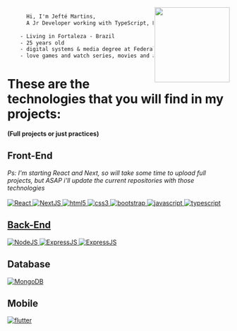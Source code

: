 
<img height="170em" src="https://c.tenor.com/JJ_is357rXYAAAAd/spike-monkey-typing.gif" align="right"/>

```diff
      Hi, I'm Jefté Martins,
      A Jr Developer working with TypeScript, React and Sharepoint
      
    - Living in Fortaleza - Brazil
    - 25 years old
    - digital systems & media degree at Federal University of Ceará
    - love games and watch series, movies and animes.
```


<!-- <div>
  <img height="170em" src="https://github-readme-stats.vercel.app/api?username=jeftemartins&show_icons=true&theme=algolia&include_all_commits=true&count_private=true&title_color=ffffff&text_color=c9cacc&icon_color=2bbc8a&bg_color=1d1f21"/>
  <img height="170em" src="https://github-readme-stats.vercel.app/api/top-langs/?username=jeftemartins&layout=compact&langs_count=7&theme=algolia&title_color=ffffff&text_color=c9cacc&icon_color=2bbc8a&bg_color=1d1f21"/>
</div>

<h3 align="left">Connect with me:</h3>
<p align="left">
<a href="https://linkedin.com/in/jeftemartins" target="blank"><img align="center" src="https://img.shields.io/badge/linkedin-%230077B5.svg?style=for-the-badge&logo=linkedin&logoColor=white" alt="jeftemartins" /></a>
</p> -->


<h1 align="left"> These are the technologies that you will find in my projects:</h1>
<strong>(Full projects or just practices)</strong>

<h2>Front-End</h2>
<em> Ps: I'm starting React and Next, so will take some time to upload full projects, but ASAP i'll update the current repositories with those technologies </em>
</br>
</br>
<a href="https://pt-br.reactjs.org" target="_blank" rel="noreferrer"> 
<img src="https://img.shields.io/badge/react-%2320232a.svg?style=for-the-badge&logo=react&logoColor=%2361DAFB" alt="React"/> </a>

<a href="https://nextjs.org" target="_blank" rel="noreferrer"> 
<img src="https://img.shields.io/badge/Next-black?style=for-the-badge&logo=next.js&logoColor=white" alt="NextJS"/> </a>

<a href="https://www.w3.org/html/" target="_blank" rel="noreferrer"> 
<img src="https://img.shields.io/badge/html5-%23E34F26.svg?style=for-the-badge&logo=html5&logoColor=white" alt="html5"/>   
  
<a href="https://www.w3schools.com/css/" target="_blank" rel="noreferrer"> 
<img src="https://img.shields.io/badge/css3-%231572B6.svg?style=for-the-badge&logo=css3&logoColor=white" alt="css3"/> </a>
  
<a href="https://getbootstrap.com" target="_blank" rel="noreferrer"> 
<img src="https://img.shields.io/badge/bootstrap-%23563D7C.svg?style=for-the-badge&logo=bootstrap&logoColor=white" alt="bootstrap"/> </a>
  
<a href="https://www.w3schools.com/js/" target="_blank" rel="noreferrer"> 
<img src="https://img.shields.io/badge/javascript-%23323330.svg?style=for-the-badge&logo=javascript&logoColor=%23F7DF1E" alt="javascript"/>

<a href="https://www.typescriptlang.org" target="_blank" rel="noreferrer"> 
<img src="https://img.shields.io/badge/typescript-%23007ACC.svg?style=for-the-badge&logo=typescript&logoColor=white" alt="typescript"/>

      
<h2>Back-End</h2>
<a href="https://expressjs.com/pt-br/" target="_blank" rel="noreferrer"> 
<img src="https://img.shields.io/badge/node.js-6DA55F?style=for-the-badge&logo=node.js&logoColor=white" alt="NodeJS" /> </a> 
  
<a href="https://expressjs.com/pt-br/" target="_blank" rel="noreferrer"> 
<img src="https://img.shields.io/badge/express.js-%23404d59.svg?style=for-the-badge&logo=express&logoColor=%2361DAFB" alt="ExpressJS" /> </a>
<a href="https://expressjs.com/pt-br/" target="_blank" rel="noreferrer"> 
<img src="https://img.shields.io/badge/.NET-5C2D91?style=for-the-badge&logo=.net&logoColor=white" alt="ExpressJS" /> </a>       

<h2>Database</h2>
<a href="www.mongodb.com/" target="_blank" rel="noreferrer"> 
<img src="https://img.shields.io/badge/MongoDB-%234ea94b.svg?style=for-the-badge&logo=mongodb&logoColor=white" alt="MongoDB"/> </a> 
      
<h2>Mobile</h2>
<a href="https://flutter.dev" target="_blank" rel="noreferrer"> 
<img src="https://img.shields.io/badge/Flutter-%2302569B.svg?style=for-the-badge&logo=Flutter&logoColor=white" alt="flutter"/> </a> 
  
</p>
